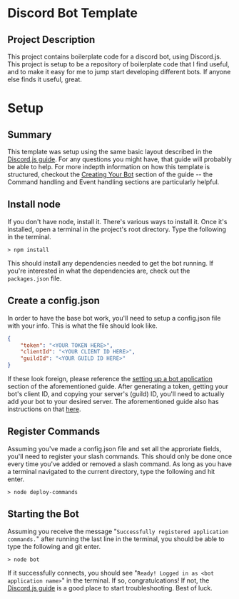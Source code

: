 # Discord Bot Template
## Project Description
This project contains boilerplate code for a discord bot, using Discord.js. This project is setup to be a repository of boilerplate code that I find useful, and to make it easy for me to jump start developing different bots. If anyone else finds it useful, great.

# Setup

## Summary
This template was setup using the same basic layout described in the [Discord.js guide](https://discordjs.guide/). For any questions you might have, that guide will probablly be able to help. For more indepth information on how this template is structured, checkout the [Creating Your Bot](https://discordjs.guide/creating-your-bot/) section of the guide -- the Command handling and Event handling sections are particularly helpful.

## Install node
If you don't have node, install it. There's various ways to install it.
Once it's installed, open a terminal in the project's root directory. Type the following in the terminal.
```console
> npm install
```
This should install any dependencies needed to get the bot running. If you're interested in what the dependencies are, check out the `packages.json` file.

## Create a config.json
In order to have the base bot work, you'll need to setup a config.json file with your info. This is what the file should look like.
```json
{
    "token": "<YOUR TOKEN HERE>",
    "clientId": "<YOUR CLIENT ID HERE>",
    "guildId": "<YOUR GUILD ID HERE>"
}
```
If these look foreign, please reference the [setting up a bot application](https://discordjs.guide/preparations/setting-up-a-bot-application.html#creating-your-bot) section of the aforementioned guide. After generating a token, getting your bot's client ID, and copying your server's (guild) ID, you'll need to actually add your bot to your desired server. The aforementioned guide also has instructions on that [here](https://discordjs.guide/preparations/adding-your-bot-to-servers.html#bot-invite-links).

## Register Commands
Assuming you've made a config.json file and set all the approriate fields, you'll need to register your slash commands. This should only be done once every time you've added or removed a slash command. As long as you have a terminal navigated to the current directory, type the following and hit enter.
```console
> node deploy-commands
```
## Starting the Bot
Assuming you receive the message "`Successfully registered application commands.`" after running the last line in the terminal, you should be able to type the following and git enter.
```console
> node bot
```
If it successfully connects, you should see "`Ready! Logged in as <bot application name>`" in the terminal. If so, congratulcations! If not, the [Discord.js guide](https://discordjs.guide/) is a good place to start troubleshooting. Best of luck.